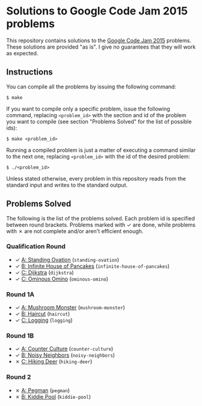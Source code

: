 # Solutions to Google Code Jam 2015 problems

This repository contains solutions to the [Google Code Jam 2015][1] problems. These solutions are provided "as is". I give no guarantees that they will work as expected.

## Instructions

You can compile all the problems by issuing the following command:

    $ make

If you want to compile only a specific problem, issue the following command, replacing `<problem_id>` with the section and id of the problem you want to compile (see section "Problems Solved" for the list of possible ids):

    $ make <problem_id>

Running a compiled problem is just a matter of executing a command similar to the next one, replacing `<problem_id>` with the id of the desired problem:

    $ ./<problem_id>

Unless stated otherwise, every problem in this repository reads from the standard input and writes to the standard output.

## Problems Solved

The following is the list of the problems solved. Each problem id is specified between round brackets. Problems marked with ✓ are done, while problems with ✗ are not complete and/or aren't efficient enough.

### Qualification Round

* ✓ [A: Standing Ovation][qual1] (`standing-ovation`)
* ✓ [B: Infinite House of Pancakes][qual2] (`infinite-house-of-pancakes`)
* ✓ [C: Dijkstra][qual3] (`dijkstra`)
* ✓ [C: Ominous Omino][qual4] (`ominous-omino`)

### Round 1A

* ✓ [A: Mushroom Monster][round1a1] (`mushroom-monster`)
* ✓ [B: Haircut][round1a2] (`haircut`)
* ✓ [C: Logging][round1a3] (`logging`)

### Round 1B

* ✓ [A: Counter Culture][round1b1] (`counter-culture`)
* ✓ [B: Noisy Neighbors][round1b2] (`noisy-neighbors`)
* ✗ [C: Hiking Deer][round1b3] (`hiking-deer`)

### Round 2

* ✗ [A: Pegman][round21] (`pegman`)
* ✗ [B: Kiddie Pool][round22] (`kiddie-pool`)

[1]: https://code.google.com/codejam
[qual1]: https://code.google.com/codejam/contest/6224486/dashboard#s=p0
[qual2]: https://code.google.com/codejam/contest/6224486/dashboard#s=p1
[qual3]: https://code.google.com/codejam/contest/6224486/dashboard#s=p2
[qual4]: https://code.google.com/codejam/contest/6224486/dashboard#s=p3
[round1a1]: https://code.google.com/codejam/contest/4224486/dashboard#s=p0
[round1a2]: https://code.google.com/codejam/contest/4224486/dashboard#s=p1
[round1a3]: https://code.google.com/codejam/contest/4224486/dashboard#s=p2
[round1b1]: https://code.google.com/codejam/contest/8224486/dashboard#s=p0
[round1b2]: https://code.google.com/codejam/contest/8224486/dashboard#s=p1
[round1b3]: https://code.google.com/codejam/contest/8224486/dashboard#s=p2
[round21]: https://code.google.com/codejam/contest/8234486/dashboard#s=p0
[round22]: https://code.google.com/codejam/contest/8234486/dashboard#s=p1
